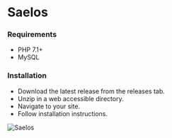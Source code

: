 Saelos
======

### Requirements

- PHP 7.1+
- MySQL

### Installation

- Download the latest release from the releases tab.
- Unzip in a web accessible directory.
- Navigate to your site.
- Follow installation instructions.

![Saelos](http://dbhurley.com/media/uploads/2018/04/Saelos-v3-Final.002.png)